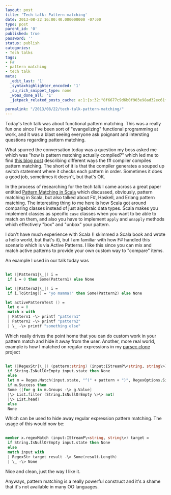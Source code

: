 ```yaml
---
layout: post
title: 'Tech talk: Pattern matching'
date: 2013-08-22 16:00:40.000000000 -07:00
type: post
parent_id: '0'
published: true
password: ''
status: publish
categories:
- Tech talks
tags:
- F#
- pattern matching
- tech talk
meta:
  _edit_last: '1'
  _syntaxhighlighter_encoded: '1'
  _su_rich_snippet_type: none
  _wpas_done_all: '1'
  _jetpack_related_posts_cache: a:1:{s:32:"8f6677c9d6b0f903e98ad32ec61f8deb";a:2:{s:7:"expires";i:1560233663;s:7:"payload";a:3:{i:0;a:1:{s:2:"id";i:3565;}i:1;a:1:{s:2:"id";i:4961;}i:2;a:1:{s:2:"id";i:4881;}}}}

permalink: "/2013/08/22/tech-talk-pattern-matching/"
---
```

Today's tech talk was about functional pattern matching. This was a really fun one since I've been sort of "evangelizing" functional programming at work, and it was a blast seeing everyone ask poignant and intersting questions regarding pattern matching.

What spurred the conversation today was a question my boss asked me which was "how is pattern matching actually compiled?" which led me to find [this blog post](http://www.codeproject.com/Articles/520869/A-Simple-Overview-on-How-Pattern-Match-Compiles) describing different ways the f# compiler compiles pattern matching. The short of it is that the compiler generates a souped up switch statement where it checks each pattern in order. Sometimes it does a good job, sometimes it doesn't, but that's OK.

In the process of researching for the tech talk I came across a great paper entitled [Pattern Matching in Scala](http://wiki.ifs.hsr.ch/SemProgAnTr/files/PatternMatchingInScala.pdf) which discussed, obviously, pattern matching in Scala, but also talked about F#, Haskell, and Erlang pattern matching. The interesting thing to me here is how Scala got around comparing classes instead of just algebraic data types. Scala makes you implement classes as specific `case` classes when you want to be able to match on them, and also you have to implement `apply` and `unapply` methods which effectively "box" and "unbox" your pattern.

I don't have much experience with Scala (I skimmed a Scala book and wrote a hello world, but that's it), but I am familiar with how F# handled this scenario which is via Active Patterns. I like this since you can mix and match active patterns to provide your own custom way to "compare" items.

An example I used in our talk today was

```fsharp
  
let (|Pattern1|\_|) i =  
 if i = 0 then Some(Pattern1) else None

let (|Pattern2|\_|) i =  
 if i.ToString() = "yo mamma!" then Some(Pattern2) else None

let activePatternTest () =  
 let x = 0  
 match x with  
 | Pattern1 -\> printf "pattern1"  
 | Pattern2 -\> printf "pattern2"  
 | \_ -\> printf "something else"  

```

Which really drives the point home that you can do custom work in your pattern match and hide it away from the user. Another, more real world, example is how I matched on regular expressions in my [parsec clone](https://github.com/devshorts/ParsecClone) project

```fsharp
  
let (|RegexStr|\_|) (pattern:string) (input:IStreamP\<string, string\>) =  
 if String.IsNullOrEmpty input.state then None  
 else  
 let m = Regex.Match(input.state, "^(" + pattern + ")", RegexOptions.Singleline)  
 if m.Success then  
 Some ([for g in m.Groups -\> g.Value]  
 |\> List.filter (String.IsNullOrEmpty \>\> not)  
 |\> List.head)  
 else  
 None  

```

Which can be used to hide away regular expression pattern matching. The usage of this would now be:

```fsharp
  
member x.regexMatch (input:IStreamP\<string, string\>) target =  
 if String.IsNullOrEmpty input.state then None  
 else  
 match input with  
 | RegexStr target result -\> Some(result.Length)  
 | \_ -\> None  

```

Nice and clean, just the way I like it.

Anyways, pattern matching is a really powerful construct and it's a shame that it's not available in many OO languages.


